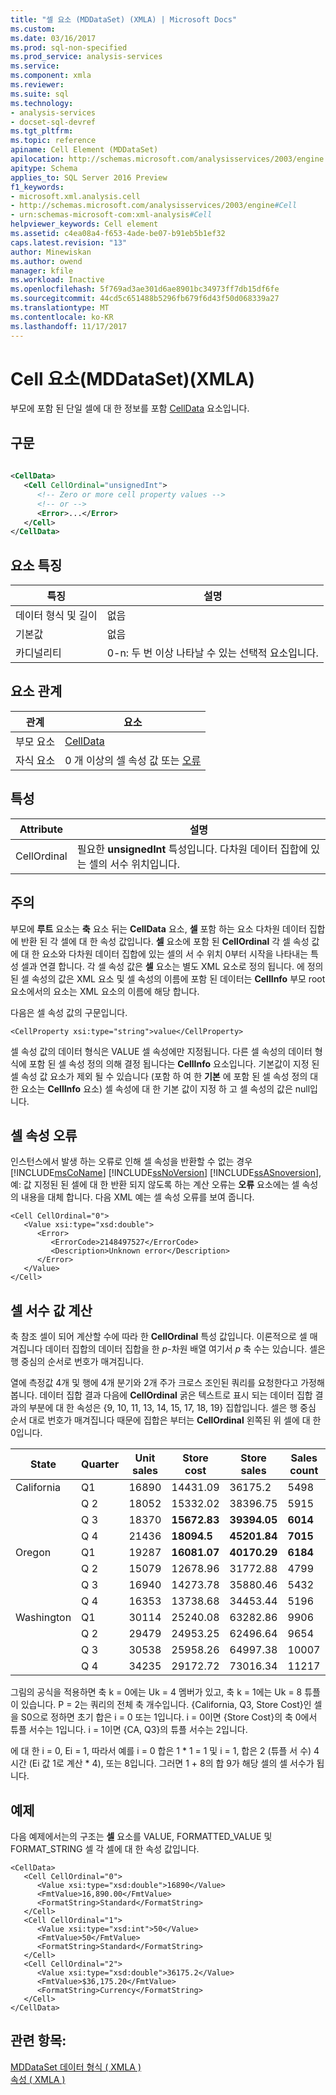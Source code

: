 ```yaml
---
title: "셀 요소 (MDDataSet) (XMLA) | Microsoft Docs"
ms.custom: 
ms.date: 03/16/2017
ms.prod: sql-non-specified
ms.prod_service: analysis-services
ms.service: 
ms.component: xmla
ms.reviewer: 
ms.suite: sql
ms.technology:
- analysis-services
- docset-sql-devref
ms.tgt_pltfrm: 
ms.topic: reference
apiname: Cell Element (MDDataSet)
apilocation: http://schemas.microsoft.com/analysisservices/2003/engine
apitype: Schema
applies_to: SQL Server 2016 Preview
f1_keywords:
- microsoft.xml.analysis.cell
- http://schemas.microsoft.com/analysisservices/2003/engine#Cell
- urn:schemas-microsoft-com:xml-analysis#Cell
helpviewer_keywords: Cell element
ms.assetid: c4ea08a4-f653-4ade-be07-b91eb5b1ef32
caps.latest.revision: "13"
author: Minewiskan
ms.author: owend
manager: kfile
ms.workload: Inactive
ms.openlocfilehash: 5f769ad3ae301d6ae8901bc34973ff7db15df6fe
ms.sourcegitcommit: 44cd5c651488b5296fb679f6d43f50d068339a27
ms.translationtype: MT
ms.contentlocale: ko-KR
ms.lasthandoff: 11/17/2017
---
```

# <a name="cell-element-mddataset-xmla"></a>Cell 요소(MDDataSet)(XMLA)
  부모에 포함 된 단일 셀에 대 한 정보를 포함 [CellData](../../../analysis-services/xmla/xml-elements-properties/celldata-element-xmla.md) 요소입니다.  
  
## <a name="syntax"></a>구문  
  
```xml  
  
<CellData>  
   <Cell CellOrdinal="unsignedInt">  
      <!-- Zero or more cell property values -->  
      <!-- or -->  
      <Error>...</Error>  
   </Cell>  
</CellData>  
```  
  
## <a name="element-characteristics"></a>요소 특징  
  
|특징|설명|  
|--------------------|-----------------|  
|데이터 형식 및 길이|없음|  
|기본값|없음|  
|카디널리티|0-n: 두 번 이상 나타날 수 있는 선택적 요소입니다.|  
  
## <a name="element-relationships"></a>요소 관계  
  
|관계|요소|  
|------------------|-------------|  
|부모 요소|[CellData](../../../analysis-services/xmla/xml-elements-properties/celldata-element-xmla.md)|  
|자식 요소|0 개 이상의 셀 속성 값 또는 [오류](../../../analysis-services/xmla/xml-elements-properties/error-element-xmla.md)|  
  
## <a name="attributes"></a>특성  
  
|Attribute|설명|  
|---------------|-----------------|  
|CellOrdinal|필요한 **unsignedInt** 특성입니다. 다차원 데이터 집합에 있는 셀의 서수 위치입니다.|  
  
## <a name="remarks"></a>주의  
 부모에 **루트** 요소는 **축** 요소 뒤는 **CellData** 요소, **셀** 포함 하는 요소 다차원 데이터 집합에 반환 된 각 셀에 대 한 속성 값입니다. **셀** 요소에 포함 된 **CellOrdinal** 각 셀 속성 값에 대 한 요소와 다차원 데이터 집합에 있는 셀의 서 수 위치 0부터 시작을 나타내는 특성 셀과 연결 합니다. 각 셀 속성 값은 **셀** 요소는 별도 XML 요소로 정의 됩니다. 에 정의 된 셀 속성의 값은 XML 요소 및 셀 속성의 이름에 포함 된 데이터는 **CellInfo** 부모 root 요소에서의 요소는 XML 요소의 이름에 해당 합니다.  
  
 다음은 셀 속성 값의 구문입니다.  
  
```  
<CellProperty xsi:type="string">value</CellProperty>  
```  
  
 셀 속성 값의 데이터 형식은 VALUE 셀 속성에만 지정됩니다. 다른 셀 속성의 데이터 형식에 포함 된 셀 속성 정의 의해 결정 됩니다는 **CellInfo** 요소입니다. 기본값이 지정 된 셀 속성 값 요소가 제외 될 수 있습니다 (포함 하 여 한 **기본** 에 포함 된 셀 속성 정의 대 한 요소는 **CellInfo** 요소) 셀 속성에 대 한 기본 값이 지정 하 고 셀 속성의 값은 null입니다.  
  
## <a name="cell-property-errors"></a>셀 속성 오류  
 인스턴스에서 발생 하는 오류로 인해 셀 속성을 반환할 수 없는 경우 [!INCLUDE[msCoName](../../../includes/msconame-md.md)] [!INCLUDE[ssNoVersion](../../../includes/ssnoversion-md.md)] [!INCLUDE[ssASnoversion](../../../includes/ssasnoversion-md.md)], 예: 값 지정된 된 셀에 대 한 반환 되지 않도록 하는 계산 오류는 **오류** 요소에는 셀 속성의 내용을 대체 합니다. 다음 XML 예는 셀 속성 오류를 보여 줍니다.  
  
```  
<Cell CellOrdinal="0">  
   <Value xsi:type="xsd:double">  
      <Error>  
         <ErrorCode>2148497527</ErrorCode>  
         <Description>Unknown error</Description>  
      </Error>  
   </Value>  
</Cell>  
```  
  
## <a name="calculating-cell-ordinal-values"></a>셀 서수 값 계산  
 축 참조 셀이 되어 계산할 수에 따라 한 **CellOrdinal** 특성 값입니다. 이론적으로 셀 매겨집니다 데이터 집합의 데이터 집합을 한 *p*-차원 배열 여기서 *p* 축 수는 있습니다. 셀은 행 중심의 순서로 번호가 매겨집니다.  
  
 열에 측정값 4개 및 행에 4개 분기와 2개 주가 크로스 조인된 쿼리를 요청한다고 가정해 봅니다. 데이터 집합 결과 다음에 **CellOrdinal** 굵은 텍스트로 표시 되는 데이터 집합 결과의 부분에 대 한 속성은 {9, 10, 11, 13, 14, 15, 17, 18, 19} 집합입니다. 셀은 행 중심 순서 대로 번호가 매겨집니다 때문에 집합은 부터는 **CellOrdinal** 왼쪽된 위 셀에 대 한 0입니다.  
  
|State|Quarter|Unit sales|Store cost|Store sales|Sales count|  
|-----------|-------------|----------------|----------------|-----------------|-----------------|  
|California|Q1|16890|14431.09|36175.2|5498|  
||Q 2|18052|15332.02|38396.75|5915|  
||Q 3|18370|**15672.83**|**39394.05**|**6014**|  
||Q 4|21436|**18094.5**|**45201.84**|**7015**|  
|Oregon|Q1|19287|**16081.07**|**40170.29**|**6184**|  
||Q 2|15079|12678.96|31772.88|4799|  
||Q 3|16940|14273.78|35880.46|5432|  
||Q 4|16353|13738.68|34453.44|5196|  
|Washington|Q1|30114|25240.08|63282.86|9906|  
||Q 2|29479|24953.25|62496.64|9654|  
||Q 3|30538|25958.26|64997.38|10007|  
||Q 4|34235|29172.72|73016.34|11217|  
  
 그림의 공식을 적용하면 축 k = 0에는 Uk = 4 멤버가 있고, 축 k = 1에는 Uk = 8 튜플이 있습니다. P = 2는 쿼리의 전체 축 개수입니다. {California, Q3, Store Cost}인 셀을 S0으로 정하면 초기 합은 i = 0 또는 1입니다. i = 0이면 {Store Cost}의 축 0에서 튜플 서수는 1입니다. i = 1이면 {CA, Q3}의 튜플 서수는 2입니다.  
  
 에 대 한 i = 0, Ei = 1, 따라서 예를 i = 0 합은 1 * 1 = 1 및 i = 1, 합은 2 (튜플 서 수) 4 시간 (Ei 값 1로 계산 \* 4), 또는 8입니다. 그러면 1 + 8의 합 9가 해당 셀의 셀 서수가 됩니다.  
  
## <a name="example"></a>예제  
 다음 예제에서는의 구조는 **셀** 요소를 VALUE, FORMATTED_VALUE 및 FORMAT_STRING 셀 각 셀에 대 한 속성 값입니다.  
  
```  
<CellData>  
   <Cell CellOrdinal="0">  
      <Value xsi:type="xsd:double">16890</Value>  
      <FmtValue>16,890.00</FmtValue>  
      <FormatString>Standard</FormatString>  
   </Cell>  
   <Cell CellOrdinal="1">  
      <Value xsi:type="xsd:int">50</Value>  
      <FmtValue>50</FmtValue>  
      <FormatString>Standard</FormatString>  
   </Cell>  
   <Cell CellOrdinal="2">  
      <Value xsi:type="xsd:double">36175.2</Value>  
      <FmtValue>$36,175.20</FmtValue>  
      <FormatString>Currency</FormatString>  
   </Cell>  
</CellData>  
```  
  
## <a name="see-also"></a>관련 항목:  
 [MDDataSet 데이터 형식 &#40; XMLA &#41;](../../../analysis-services/xmla/xml-data-types/mddataset-data-type-xmla.md)   
 [속성 &#40; XMLA &#41;](../../../analysis-services/xmla/xml-elements-properties/xml-elements-properties.md)  
  
  
